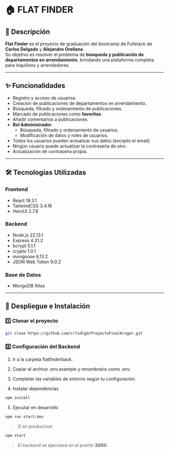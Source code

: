 # 🏠 FLAT FINDER

## 📌 Descripción
**Flat Finder** es el proyecto de graduación del bootcamp de Fullstack de **Carlos Delgado** y **Alejandro Orellana**.  
Su objetivo es resolver el problema de **búsqueda y publicación de departamentos en arrendamiento**, brindando una plataforma completa para inquilinos y arrendadores.

---

## ✨ Funcionalidades
- Registro y acceso de usuarios.
- Creación de publicaciones de departamentos en arrendamiento.
- Búsqueda, filtrado y ordenamiento de publicaciones.
- Marcado de publicaciones como **favoritas**.
- Añadir comentarios a publicaciones.
- **Rol Administrador**:
  - Búsqueda, filtrado y ordenamiento de usuarios.
  - Modificación de datos y roles de usuarios.
- Todos los usuarios pueden actualizar sus datos (excepto el email).
- Ningún usuario puede actualizar la contraseña de otro.
- Actualización de contraseña propia.

---

## 🛠 Tecnologías Utilizadas

### **Frontend**
- React 18.3.1
- TailwindCSS 3.4.16
- HeroUI 2.7.6

### **Backend**
- Node.js 22.13.1
- Express 4.21.2
- bcrypt 5.1.1
- crypto 1.0.1
- mongoose 8.13.2
- JSON Web Token 9.0.2

### **Base de Datos**
- MongoDB Atlas

---

## 🚀 Despliegue e Instalación

### 1️⃣ Clonar el proyecto
```bash
git clone https://github.com/crlsdlgd/ProyectoFinalKruger.git
```
### 2️⃣ Configuración del Backend
1. Ir a la carpeta flatfinderback.

2. Copiar el archivo .env.example y renombrarlo como .env

3. Completar las variables de entorno según tu configuración.

4. Instalar dependencias
```bash
npm install
```
5. Ejecutar en desarrollo
```bash
npm run start:dev
```
> O en produccion
```bash
npm start
```
> El backend se ejecutará en el puerto **3000**.
